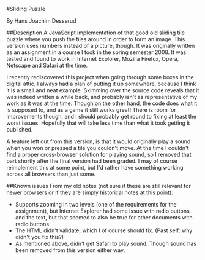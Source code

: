 #Sliding Puzzle

By Hans Joachim Desserud

##Description
A JavaScript implementation of that good old sliding tile puzzle where you push
the tiles around in order to form an image. This version uses numbers instead 
of a picture, though. It was originally written as an assignment in a course
I took in the spring semester 2008. It was tested and found to work in
Internet Explorer, Mozilla Firefox, Opera, Netscape and Safari at the time.

I recently rediscovered this project when going through some boxes in the
digital attic. I always had a plan of putting it up somewhere, because I think
it is a small and neat example. Skimming over the source code reveals that it 
was indeed written a while back, and probably isn't as representative of my
work as it was at the time. Though on the other hand, the code does what it is
supposed to, and as a game it still works great! There is room for improvements
though, and I should probably get round to fixing at least the worst issues.
Hopefully that will take less time than what it took getting it published.

A feature left out from this version, is that it would originally play a sound
when you won or pressed a tile you couldn't move. At the time I couldn't find a
proper cross-browser solution for playing sound, so I removed that part shortly
after the final version had been graded. I may of course reimplement this at
some point, but I'd rather have something working across all browsers than just
some.

##Known issues
From my old notes (not sure if these are still relevant for newer browsers or
if they are simply historical notes at this point):
* Supports zooming in two levels (one of the requirements for the assignment),
but Internet Explorer had some issue with radio buttons and the text, but that
seemed to also be true for other documents with radio buttons.
* The HTML didn't validate, which I of course should fix. (Past self: why
didn't you fix this?)
* As mentioned above, didn't get Safari to play sound. Though sound has been
removed from this version either way.

